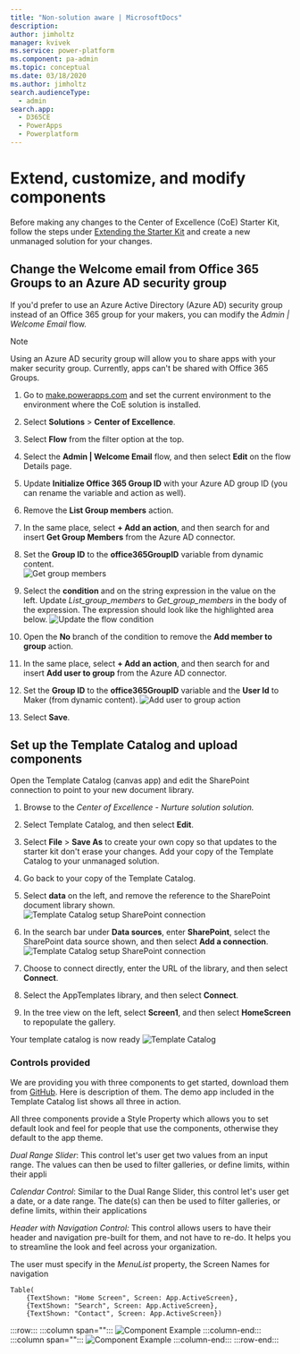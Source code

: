 ```yaml
---
title: "Non-solution aware | MicrosoftDocs"
description: 
author: jimholtz
manager: kvivek
ms.service: power-platform
ms.component: pa-admin
ms.topic: conceptual
ms.date: 03/18/2020
ms.author: jimholtz
search.audienceType: 
  - admin
search.app: 
  - D365CE
  - PowerApps
  - Powerplatform
---
```

# Extend, customize, and modify components

Before making any changes to the Center of Excellence (CoE) Starter Kit, follow the steps under [Extending the Starter Kit](setup.md#extending-the-starter-kit) and create a new unmanaged solution for your changes.

## Change the Welcome email from Office 365 Groups to an Azure AD security group

If you'd prefer to use an Azure Active Directory (Azure AD) security group instead of an Office 365 group<!--Instance of the service is lowercase; service name ("Office 365 Groups") is uppercase.--> for your makers, you can modify the *Admin \| Welcome Email* flow.  

>[!NOTE]
>Using an Azure AD security group will allow you to share apps with your maker security group. Currently, apps can't be shared with Office 365 Groups.

1. Go to [make.powerapps.com](<https://make.powerapps.com>) and set the current environment to the environment where the CoE solution is installed.

1. Select **Solutions** > **Center of Excellence**.

1. Select **Flow** from the filter option at the top.

1. Select the **Admin \| Welcome Email** flow, and then select **Edit** on the flow Details page.

1. Update **Initialize Office 365 Group ID** with your Azure AD group ID (you can rename the variable and action as well).

1. Remove the **List Group members** action.

1. In the same place, select **+ Add an action**, and then search for and insert **Get Group Members** from the Azure AD connector.

1. Set the **Group ID** to the **office365GroupID** variable from dynamic content.<Br> ![Get group members](media/coe74.png "Get group members")

1. Select the **condition** and on the string expression in the value on the left<!--note from editor: What does this mean? -->. Update *List_group_members* to *Get_group_members* in the body of the expression. The expression should look like the highlighted area below. ![Update the flow condition](media/coe75.png "Update the flow condition")

1. Open the **No** branch of the condition to remove the **Add member to group** action.

1. In the same place, select **+ Add an action**, and then search for and insert **Add user to group** from the Azure AD connector. 
1. Set the **Group ID** to the **office365GroupID** variable and the **User Id** to Maker (from dynamic content).<!--note from editor: This graphic is used twice in a row.--> ![Add user to group action](media/coe75.png "Add user to group action")

1. Select **Save**.

## Set up the Template Catalog and upload components

Open the Template Catalog (canvas app) and edit the SharePoint connection to point to your new document library.

1. Browse to the *Center of Excellence - Nurture solution solution.*
1. Select Template Catalog, and then select **Edit**.
1. Select **File** > **Save As** to create your own copy so that updates to the starter kit don't erase your changes. Add your copy of the Template Catalog to your unmanaged solution.
1. Go back to your copy of the Template Catalog.
1. Select **data** on the left, and remove the reference to the SharePoint document library shown.<br> ![Template Catalog setup SharePoint connection](media/coe76.png "Template Catalog setup SharePoint connection")

1. In the search bar under **Data sources**, enter **SharePoint**, select the SharePoint data source shown, and then select **Add a connection**.<!-- note from editor: The alt text shouldn't be the same as for the previous image.--><br>![Template Catalog setup SharePoint connection](media/coe77.png)

1. Choose to connect directly, enter the URL of the library, and then select **Connect**.

1. Select the AppTemplates library, and then select **Connect**.

1. In the tree view on the left, select **Screen1**, and then select **HomeScreen** to repopulate the gallery.

Your template catalog is now ready
![Template Catalog](media/coe78.png "Template Catalog")

### Controls provided
<!--note from editor: This lost me. Are we still talking about the Template Catalog? When I look at the contents of the zip file, I don't see anything that's described below except the Calendar Control. I can't with this. %%% -->
We are providing you with three components to get started, download them from [GitHub](https://github.com/microsoft/powerapps-tools/raw/master/Administration/CoEStarterKit/Individual%20Components/CoE%20Starter%20Components.zip). Here is
description of them. The demo app included in the Template Catalog list shows all three in action.

All three components provide a Style Property which allows you to set default look and feel for people that use the components, otherwise they default to the app theme.

*Dual Range Slider*: This control let's user get two values from an input range. The values can then be used to filter galleries, or define limits, within their
appli

*Calendar Control*: Similar to the Dual Range Slider, this control let's user get a date, or a date range. The date(s) can then be used to filter galleries,
or define limits, within their applications

*Header with Navigation Control:* This control allows users to have their header and navigation pre-built for them, and not have to re-do. It helps you to streamline the look and feel across your organization.

The user must specify in the *MenuList* property, the Screen Names for
navigation

```
Table(
    {TextShown: "Home Screen", Screen: App.ActiveScreen},
    {TextShown: "Search", Screen: App.ActiveScreen},
    {TextShown: "Contact", Screen: App.ActiveScreen})
```

:::row:::
   :::column span="":::
      ![Component Example](media/coe79.png)
   :::column-end:::
   :::column span="":::
      ![Component Example](media/coe80.jpg)
   :::column-end:::
:::row-end:::
